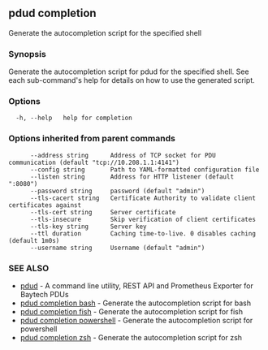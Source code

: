 ## pdud completion

Generate the autocompletion script for the specified shell

### Synopsis

Generate the autocompletion script for pdud for the specified shell.
See each sub-command's help for details on how to use the generated script.


### Options

```
  -h, --help   help for completion
```

### Options inherited from parent commands

```
      --address string      Address of TCP socket for PDU communication (default "tcp://10.208.1.1:4141")
      --config string       Path to YAML-formatted configuration file
      --listen string       Address for HTTP listener (default ":8080")
      --password string     password (default "admin")
      --tls-cacert string   Certificate Authority to validate client certificates against
      --tls-cert string     Server certificate
      --tls-insecure        Skip verification of client certificates
      --tls-key string      Server key
      --ttl duration        Caching time-to-live. 0 disables caching (default 1m0s)
      --username string     Username (default "admin")
```

### SEE ALSO

* [pdud](pdud.md)	 - A command line utility, REST API and Prometheus Exporter for Baytech PDUs
* [pdud completion bash](pdud_completion_bash.md)	 - Generate the autocompletion script for bash
* [pdud completion fish](pdud_completion_fish.md)	 - Generate the autocompletion script for fish
* [pdud completion powershell](pdud_completion_powershell.md)	 - Generate the autocompletion script for powershell
* [pdud completion zsh](pdud_completion_zsh.md)	 - Generate the autocompletion script for zsh

